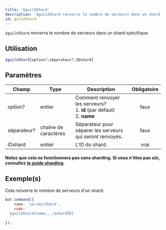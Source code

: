 ```yaml
---
title: '$guildShard'
description: '$guildShard renverra le nombre de serveurs dans un shard spécifique.'
id: guildShard
---
```


`$guildShard` renverra le nombre de serveurs dans un shard spécifique.

## Utilisation

```php
$guildShard[option?;séparateur?;IDshard]
```

## Paramètres

| Champ       | Type                 | Description                                                                                 | Obligatoire |
| ----------- | -------------------- | ------------------------------------------------------------------------------------------- |:-----------:|
| option?     | entier               | Comment renvoyer les serveurs? <br /> 1. **id** (par défaut) <br /> 2. **name** |    faux     |
| séparateur? | chaîne de caractères | Séparateur pour séparer les serveurs qui seront renvoyés.                                   |    faux     |
| IDshard     | entier               | L'ID du shard.                                                                              |    vrai     |

#### Notez que cela ne fonctionnera pas sans sharding. Si vous n'êtes pas sûr, consultez [le guide sharding](../../../../../../versioned_docs/version-6.4.0/guides/client/6sharding.md).

## Exemple(s)

Cela renverra le nombre de serveurs d'un shard:

```javascript
bot.command({
    name: 'serveurShard',
    code: `
  $guildShard[name;, ;$shardID]
  `
});
```
